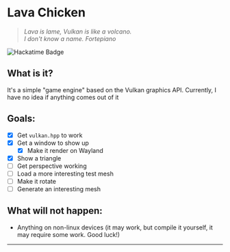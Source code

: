 # Lava Chicken
> *Lava is lame, Vulkan is like a volcano.*  
> *I don't know a name. Fortepiano*

![Hackatime Badge](https://hackatime-badge.hackclub.com/U091YATPU74/LavaChicken)

## What is it?

It's a simple "game engine" based on the Vulkan graphics API.
Currently, I have no idea if anything comes out of it

## Goals:
- [x] Get `vulkan.hpp` to work
- [x] Get a window to show up
  - [x] Make it render on Wayland
- [x] Show a triangle
- [ ] Get perspective working
- [ ] Load a more interesting test mesh
- [ ] Make it rotate
- [ ] Generate an interesting mesh

## What will not happen:
- Anything on non-linux devices (it may work, but compile it yourself, it may require some work. Good luck!)

---